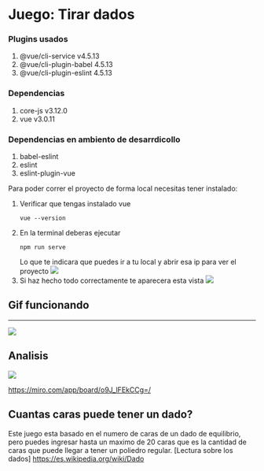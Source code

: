 # Juego: Tirar dados

### Plugins usados
1. @vue/cli-service v4.5.13
2. @vue/cli-plugin-babel 4.5.13
3. @vue/cli-plugin-eslint 4.5.13

### Dependencias
1. core-js v3.12.0
2. vue v3.0.11

### Dependencias en ambiento de desarrdicollo
1. babel-eslint
2. eslint
3. eslint-plugin-vue
    

Para poder correr el proyecto de forma local necesitas tener instalado:
1. Verificar que tengas instalado vue
    ```
    vue --version
    ```
2. En la terminal deberas ejecutar
    ```
    npm run serve
    ```
    Lo que te indicara que puedes ir a tu local y abrir esa ip para ver el proyecto
    ![](https://i.imgur.com/8Bj8HKi.png)
3. Si haz hecho todo correctamente te aparecera esta vista
![](https://i.imgur.com/KBhiY5i.png)


## Gif funcionando


---
![](https://i.imgur.com/K51PTFY.gif)


## Analisis
![](https://i.imgur.com/yiokLaf.png)

https://miro.com/app/board/o9J_lFEkCCg=/


## Cuantas caras puede tener un dado?
Este juego esta basado en el numero de caras de un dado de equilibrio, pero puedes ingresar hasta un maximo de 20 caras que es la cantidad de caras que puede llegar a tener un poliedro regular.
[Lectura sobre los dados] https://es.wikipedia.org/wiki/Dado
